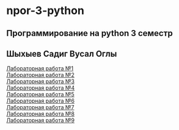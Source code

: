 # npor-3-python  
## Программирование на python 3 семестр 
## Шыхыев Садиг Вусал Оглы 
[Лабораторная работа №1]( ) \
[Лабораторная работа №2]( ) \
[Лабораторная работа №3]( ) \
[Лабораторная работа №4]( ) \
[Лабораторная работа №5]( ) \
[Лабораторная работа №6]( ) \
[Лабораторная работа №7]( ) \
[Лабораторная работа №8]( ) \
[Лабораторная работа №9]( ) 

